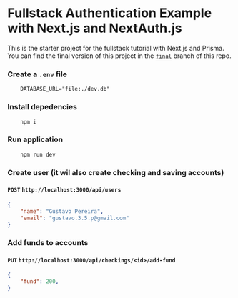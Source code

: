 # Fullstack Authentication Example with Next.js and NextAuth.js

This is the starter project for the fullstack tutorial with Next.js and Prisma. You can find the final version of this project in the [`final`](https://github.com/prisma/blogr-nextjs-prisma/tree/final) branch of this repo.

### Create a `.env` file
```env
    DATABASE_URL="file:./dev.db"
```

### Install depedencies
```shell
    npm i
```

### Run application
```shell
    npm run dev
```

### Create user (it wil also create checking and saving accounts)
#### `POST` `http://localhost:3000/api/users`
```json
{
    "name": "Gustavo Pereira",
    "email": "gustavo.3.5.p@gmail.com"
}
```

### Add funds to accounts
#### `PUT` `http://localhost:3000/api/checkings/<id>/add-fund`
```json
{
    "fund": 200,
}
```
